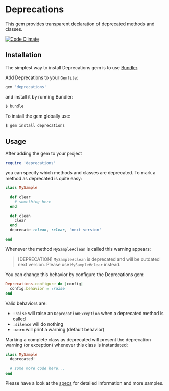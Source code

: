 # Deprecations

This gem provides transparent declaration of deprecated methods and classes.

[![Code Climate](https://codeclimate.com/github/mblumtritt/deprecations.png)](https://codeclimate.com/github/mblumtritt/deprecations)

## Installation

The simplest way to install Deprecations gem is to use [Bundler](http://gembundler.com/).

Add Deprecations to your `Gemfile`:

```ruby
gem 'deprecations'
```

and install it by running Bundler:

```bash
$ bundle
```

To install the gem globally use:

```bash
$ gem install deprecations
```

## Usage

After adding the gem to your project

```ruby
require 'deprecations'
```

you can specify which methods and classes are deprecated. To mark a method as deprecated is quite easy:

```ruby
class MySample

  def clear
    # something here
  end

  def clean
    clear
  end
  deprecate :clean, :clear, 'next version'

end
```

Whenever the method `MySample#clean` is called this warning appears:

> [DEPRECATION] `MySample#clean` is deprecated and will be outdated next version. Please use `MySample#clear` instead.

You can change this behavior by configure the Deprecations gem:

```ruby
Deprecations.configure do |config|
  config.behavior = :raise
end
```

Valid behaviors are:

- `:raise` will raise an `DeprecationException` when a deprecated method is called
- `:silence` will do nothing
- `:warn` will print a warning (default behavior)

Marking a complete class as deprecated will present the deprecation warning (or exception) whenever this class is instantiated:

```ruby
class MySample
  deprecated!
  
  # some more code here...
end
```

Please have a look at the [specs](https://github.com/mblumtritt/deprecations/blob/master/spec/deprecations_spec.rb) for detailed information and more samples.
